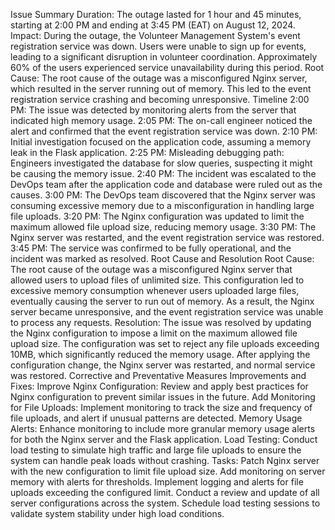Issue Summary
Duration:
The outage lasted for 1 hour and 45 minutes, starting at 2:00 PM and ending at 3:45 PM (EAT) on August 12, 2024.
Impact:
During the outage, the Volunteer Management System's event registration service was down. Users were unable to sign up for events, leading to a significant disruption in volunteer coordination. Approximately 60% of the users experienced service unavailability during this period.
Root Cause:
The root cause of the outage was a misconfigured Nginx server, which resulted in the server running out of memory. This led to the event registration service crashing and becoming unresponsive.
Timeline
2:00 PM: The issue was detected by monitoring alerts from the server that indicated high memory usage.
2:05 PM: The on-call engineer noticed the alert and confirmed that the event registration service was down.
2:10 PM: Initial investigation focused on the application code, assuming a memory leak in the Flask application.
2:25 PM: Misleading debugging path: Engineers investigated the database for slow queries, suspecting it might be causing the memory issue.
2:40 PM: The incident was escalated to the DevOps team after the application code and database were ruled out as the causes.
3:00 PM: The DevOps team discovered that the Nginx server was consuming excessive memory due to a misconfiguration in handling large file uploads.
3:20 PM: The Nginx configuration was updated to limit the maximum allowed file upload size, reducing memory usage.
3:30 PM: The Nginx server was restarted, and the event registration service was restored.
3:45 PM: The service was confirmed to be fully operational, and the incident was marked as resolved.
Root Cause and Resolution
Root Cause:
The root cause of the outage was a misconfigured Nginx server that allowed users to upload files of unlimited size. This configuration led to excessive memory consumption whenever users uploaded large files, eventually causing the server to run out of memory. As a result, the Nginx server became unresponsive, and the event registration service was unable to process any requests.
Resolution:
The issue was resolved by updating the Nginx configuration to impose a limit on the maximum allowed file upload size. The configuration was set to reject any file uploads exceeding 10MB, which significantly reduced the memory usage. After applying the configuration change, the Nginx server was restarted, and normal service was restored.
Corrective and Preventative Measures
Improvements and Fixes:
Improve Nginx Configuration: Review and apply best practices for Nginx configuration to prevent similar issues in the future.
Add Monitoring for File Uploads: Implement monitoring to track the size and frequency of file uploads, and alert if unusual patterns are detected.
Memory Usage Alerts: Enhance monitoring to include more granular memory usage alerts for both the Nginx server and the Flask application.
Load Testing: Conduct load testing to simulate high traffic and large file uploads to ensure the system can handle peak loads without crashing.
Tasks:
Patch Nginx server with the new configuration to limit file upload size.
Add monitoring on server memory with alerts for thresholds.
Implement logging and alerts for file uploads exceeding the configured limit.
Conduct a review and update of all server configurations across the system.
Schedule load testing sessions to validate system stability under high load conditions.

